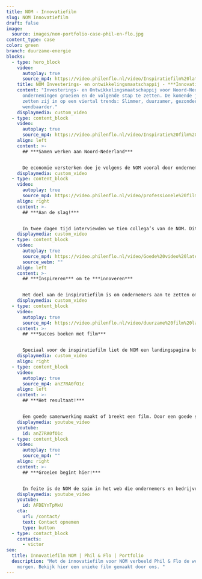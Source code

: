```yaml
---
title: NOM - Innovatiefilm
slug: NOM Innovatiefilm
draft: false
image:
  source: images/nom-portfolio-case-phil-en-flo.jpg
content_type: case
color: green
branch: duurzame-energie
blocks:
  - type: hero_block
    video:
      autoplay: true
      source_mp4: https://video.philenflo.nl/video/Inspiratiefilm%20laten%20maken%20NOM%20-%20Phil%20en%20Flo.mp4
    title: NOM Investerings- en ontwikkelingsmaatschappij - ***Innovatiefilm***
    content: "Investerings- en Ontwikkelingsmaatschappij voor Noord-Nederland helpt
      ondernemingen groeien en de volgende stap te zetten. De komende jaren
      zetten zij in op een viertal trends: Slimmer, duurzamer, gezonder,
      wendbaarder."
    displaymedia: custom_video
  - type: content_block
    video:
      autoplay: true
      source_mp4: https://video.philenflo.nl/video/Inspiratie%20film%20NOM%20-%20Phil%20en%20Flo.mp4
    align: left
    content: >-
      ## ***Samen werken aan Noord-Nederland***


      De economie versterken doe je volgens de NOM vooral door ondernemingen zelf te versterken. Daarom vroegen Sander en Annemarie ons om een inspirerende film neer te zetten waarin we de ondernemers van Noord-Nederland aanspreken om samen met de NOM en andere ondernemers aan de slag te gaan met de vier genoemde trends.
    displaymedia: custom_video
  - type: content_block
    video:
      autoplay: true
      source_mp4: https://video.philenflo.nl/video/professionele%20film%20laten%20maken%20NOM%20-%20Phil%20en%20Flo.mp4
    align: right
    content: >-
      ## ***Aan de slag!***


      In twee dagen tijd interviewden we tien collega’s van de NOM. Dit deden we in de drie noordelijke provincies op zes locaties. Als filmcrew kregen we een kijkje in de keuken bij allerlei innovatieve bedrijven die elk op hun eigen wijze invulling geven aan de vier trends.
    displaymedia: custom_video
  - type: content_block
    video:
      autoplay: true
      source_mp4: https://video.philenflo.nl/video/Goede%20video%20laten%20maken%20NOM.mp4
      source_webm: ""
    align: left
    content: >-
      ## ***Inspireren*** om te ***innoveren***


      Het doel van de inspiratiefilm is om ondernemers aan te zetten om te innoveren op het vlak van slimmer, duurzamer en gezonder ondernemen. Om de kijker te prikkelen interviewen we medewerkers van de NOM. Er is bewust gekozen om niet met een voice-over te werken, maar interviews te houden. Het herkenbaar in beeld brengen van de collega’s van de NOM, geeft een gezicht aan de organisatie en maakt het verhaal persoonlijker. Verder is de film aangekleed met allerlei sfeerbeelden die aansluiten op de vier trends.
    displaymedia: custom_video
  - type: content_block
    video:
      autoplay: true
      source_mp4: https://video.philenflo.nl/video/duurzame%20film%20laten%20maken%20-%20Phil%20en%20Flo.mp4
    content: >-
      ## ***Succes boeken met film***


      Speciaal voor de inspiratiefilm liet de NOM een landingspagina bouwen. Met korte teaser films nodigen we ondernemers uit om een kijkje te nemen op de website van de NOM en de hele film daar te bekijken. Een succesvolle implementatie bestaat dus niet alleen uit een film, maar vooral uit een goed plan, waarin onze filmcontent tot zijn recht komt. Denk hierbij dus ook aan pakkende thumbnails, teasers en natuurlijk ondertiteling.
    displaymedia: custom_video
    align: right
  - type: content_block
    video:
      autoplay: true
      source_mp4: anZ7RA0fO1c
    align: left
    content: >-
      ## ***Het resultaat!***


      Een goede samenwerking maakt of breekt een film. Door een goede samenwerking tussen ons als producent en de NOM als opdrachtgever konden we de innovatiefilm snel monteren en perfectioneren. Benieuwd naar het resultaat? Check de volledige inspiratiefilm hier →
    displaymedia: youtube_video
    youtube:
      id: anZ7RA0fO1c
  - type: content_block
    video:
      autoplay: true
      source_mp4: ""
    align: right
    content: >-
      ## ***Groeien begint hier!***


      In feite is de NOM de spin in het web die ondernemers en bedrijven met elkaar in contact brengt. Dit vraagt om veelzijdige collega’s die zowel vakkennis als netwerkskills hebben. Om ook op dit vlak een nieuwe impuls te geven, maakten we voor de NOM vier korte [employer branding films](https://www.philenflo.nl/oplossingen/employer-branding/).
    displaymedia: youtube_video
    youtube:
      id: AFDEYnTpMxU
    cta:
      url: /contact/
      text: Contact opnemen
      type: button
  - type: contact_block
    contacts:
      - victor
seo:
  title: Innovatiefilm NOM | Phil & Flo | Portfolio
  description: "Met de innovatiefilm voor NOM verbeeld Phil & Flo de wereld van
    morgen. Bekijk hier een unieke film gemaakt door ons. "
---
```


